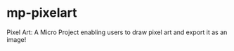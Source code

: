 # mp-pixelart
Pixel Art: A Micro Project enabling users to draw pixel art and export it as an image!
